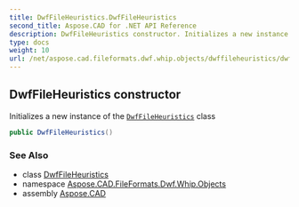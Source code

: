 ```yaml
---
title: DwfFileHeuristics.DwfFileHeuristics
second_title: Aspose.CAD for .NET API Reference
description: DwfFileHeuristics constructor. Initializes a new instance of the DwfFileHeuristics class
type: docs
weight: 10
url: /net/aspose.cad.fileformats.dwf.whip.objects/dwffileheuristics/dwffileheuristics/
---
```

## DwfFileHeuristics constructor

Initializes a new instance of the [`DwfFileHeuristics`](../) class

```csharp
public DwfFileHeuristics()
```

### See Also

* class [DwfFileHeuristics](../)
* namespace [Aspose.CAD.FileFormats.Dwf.Whip.Objects](../../dwffileheuristics/)
* assembly [Aspose.CAD](../../../)


